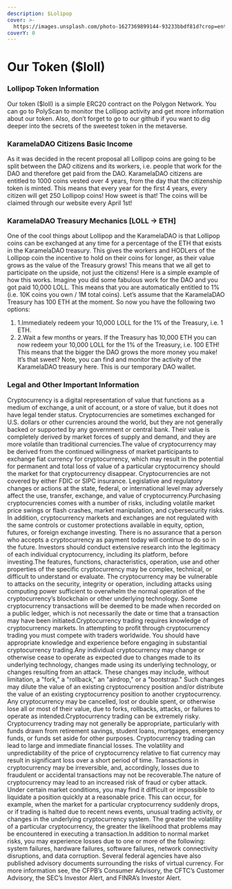 ```yaml
---
description: $Lolipop
cover: >-
  https://images.unsplash.com/photo-1627369899144-93233bbdf81d?crop=entropy&cs=srgb&fm=jpg&ixid=MnwxOTcwMjR8MHwxfHNlYXJjaHwxfHxjcnlwdG8lMjB8ZW58MHx8fHwxNjQ4NTM5Mjcz&ixlib=rb-1.2.1&q=85
coverY: 0
---
```


# Our Token ($loll)

### Lollipop Token Information <a href="#lollipop-token-information" id="lollipop-token-information"></a>

Our token ($loll) is a simple ERC20 contract on the Polygon Network. You can go to PolyScan to monitor the Lollipop activity and get more information about our token. Also, don’t forget to go to our github if you want to dig deeper into the secrets of the sweetest token in the metaverse.

### KaramelaDAO Citizens Basic Income <a href="#karameladao-citizens-basic-income" id="karameladao-citizens-basic-income"></a>

As it was decided in the recent proposal all Lollipop coins are going to be split between the DAO citizens and its workers, i.e. people that work for the DAO and therefore get paid from the DAO. KaramelaDAO citizens are entitled to 1000 coins vested over 4 years, from the day that the citizenship token is minted. This means that every year for the first 4 years, every citizen will get 250 Lollipop coins! How sweet is that! The coins will be claimed through our website every April 1st!

### KaramelaDAO Treasury Mechanics \[LOLL -> ETH] <a href="#karameladao-treasury-mechanics-loll-greater-than-eth" id="karameladao-treasury-mechanics-loll-greater-than-eth"></a>

One of the cool things about Lollipop and the KaramelaDAO is that Lollipop coins can be exchanged at any time for a percentage of the ETH that exists in the KaramelaDAO treasury. This gives the workers and HODLers of the Lollipop coin the incentive to hold on their coins for longer, as their value grows as the value of the Treasury grows! This means that we all get to participate on the upside, not just the citizens! Here is a simple example of how this works. Imagine you did some fabulous work for the DAO and you got paid 10,000 LOLL. This means that you are automatically entitled to 1% (i.e. 10K coins you own / 1M total coins). Let’s assume that the KaramelaDAO Treasury has 100 ETH at the moment. So now you have the following two options:

1. 1.Immediately redeem your 10,000 LOLL for the 1% of the Treasury, i.e. 1 ETH.
2. 2.Wait a few months or years. If the Treasury has 10,000 ETH you can now redeem your 10,000 LOLL for the 1% of the Treasury, i.e. 100 ETH! This means that the bigger the DAO grows the more money you make! It’s that sweet? Note, you can find and monitor the activity of the KaramelaDAO treasury here. This is our temporary DAO wallet.

### Legal and Other Important Information <a href="#legal-and-other-important-information" id="legal-and-other-important-information"></a>

Cryptocurrency is a digital representation of value that functions as a medium of exchange, a unit of account, or a store of value, but it does not have legal tender status. Cryptocurrencies are sometimes exchanged for U.S. dollars or other currencies around the world, but they are not generally backed or supported by any government or central bank. Their value is completely derived by market forces of supply and demand, and they are more volatile than traditional currencies.The value of cryptocurrency may be derived from the continued willingness of market participants to exchange fiat currency for cryptocurrency, which may result in the potential for permanent and total loss of value of a particular cryptocurrency should the market for that cryptocurrency disappear. Cryptocurrencies are not covered by either FDIC or SIPC insurance. Legislative and regulatory changes or actions at the state, federal, or international level may adversely affect the use, transfer, exchange, and value of cryptocurrency.Purchasing cryptocurrencies comes with a number of risks, including volatile market price swings or flash crashes, market manipulation, and cybersecurity risks. In addition, cryptocurrency markets and exchanges are not regulated with the same controls or customer protections available in equity, option, futures, or foreign exchange investing. There is no assurance that a person who accepts a cryptocurrency as payment today will continue to do so in the future. Investors should conduct extensive research into the legitimacy of each individual cryptocurrency, including its platform, before investing.The features, functions, characteristics, operation, use and other properties of the specific cryptocurrency may be complex, technical, or difficult to understand or evaluate. The cryptocurrency may be vulnerable to attacks on the security, integrity or operation, including attacks using computing power sufficient to overwhelm the normal operation of the cryptocurrency’s blockchain or other underlying technology. Some cryptocurrency transactions will be deemed to be made when recorded on a public ledger, which is not necessarily the date or time that a transaction may have been initiated.Cryptocurrency trading requires knowledge of cryptocurrency markets. In attempting to profit through cryptocurrency trading you must compete with traders worldwide. You should have appropriate knowledge and experience before engaging in substantial cryptocurrency trading.Any individual cryptocurrency may change or otherwise cease to operate as expected due to changes made to its underlying technology, changes made using its underlying technology, or changes resulting from an attack. These changes may include, without limitation, a "fork," a "rollback," an "airdrop," or a "bootstrap." Such changes may dilute the value of an existing cryptocurrency position and/or distribute the value of an existing cryptocurrency position to another cryptocurrency. Any cryptocurrency may be cancelled, lost or double spent, or otherwise lose all or most of their value, due to forks, rollbacks, attacks, or failures to operate as intended.Cryptocurrency trading can be extremely risky. Cryptocurrency trading may not generally be appropriate, particularly with funds drawn from retirement savings, student loans, mortgages, emergency funds, or funds set aside for other purposes. Cryptocurrency trading can lead to large and immediate financial losses. The volatility and unpredictability of the price of cryptocurrency relative to fiat currency may result in significant loss over a short period of time. Transactions in cryptocurrency may be irreversible, and, accordingly, losses due to fraudulent or accidental transactions may not be recoverable.The nature of cryptocurrency may lead to an increased risk of fraud or cyber attack. Under certain market conditions, you may find it difficult or impossible to liquidate a position quickly at a reasonable price. This can occur, for example, when the market for a particular cryptocurrency suddenly drops, or if trading is halted due to recent news events, unusual trading activity, or changes in the underlying cryptocurrency system. The greater the volatility of a particular cryptocurrency, the greater the likelihood that problems may be encountered in executing a transaction.In addition to normal market risks, you may experience losses due to one or more of the following: system failures, hardware failures, software failures, network connectivity disruptions, and data corruption. Several federal agencies have also published advisory documents surrounding the risks of virtual currency. For more information see, the CFPB’s Consumer Advisory, the CFTC’s Customer Advisory, the SEC’s Investor Alert, and FINRA’s Investor Alert.
